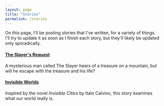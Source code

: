 ```yaml
---
layout: page
title: "Stories"
permalink: /stories
---
```

On this page, I'll be posting stories that I've written, for a variety of things. I'll try to update it as soon as I finish each story, but they'll likely be updated only sporadically.

#### [The Slayer's Request][slayer]

A mysterious man called The Slayer hears of a treasure on a mountain, but will he escape with the treasure and his life?

#### [Invisible Worlds][invisble]

Inspired by the novel *Invisible Cities* by Italo Calvino, this story examines what our world really is.

[slayer]: /docs/the_slayers_request.pdf
[invisble]: /docs/invisible_worlds.pdf
